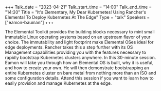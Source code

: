 +++
Talk_date = "2023-04-21"
Talk_start_time = "14:00"
Talk_end_time = "14:30"
Title = "It's Elementary, My Dear Kubernetes! Using Rancher's Elemental To Deploy Kubernetes At The Edge"
Type = "talk"
Speakers = ["eamon-bauman"]
+++

The Elemental Toolkit provides the building blocks necessary to mint small immutable Linux operating systems based on an upstream flavor of your choice. The immutability and light footprint make Elemental OSes ideal for edge deployments. Rancher takes this a step further with its OS Management capabilities providing you with the features necessary to rapidly bootstrap Kubernetes clusters anywhere. In this 30-minute session. Eamon will take you through how an Elemental OS is built, why it is useful, and how to create your own. He will then demonstrate bootstrapping an entire Kubernetes cluster on bare metal from nothing more than an ISO and some configuration details. Attend this session if you want to learn how to easily provision and manage Kubernetes at the edge. 